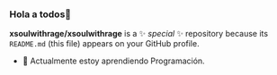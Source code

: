 ### Hola a todos👋

**xsoulwithrage/xsoulwithrage** is a ✨ _special_ ✨ repository because its `README.md` (this file) appears on your GitHub profile.




- 🌱 Actualmente estoy aprendiendo Programación.


